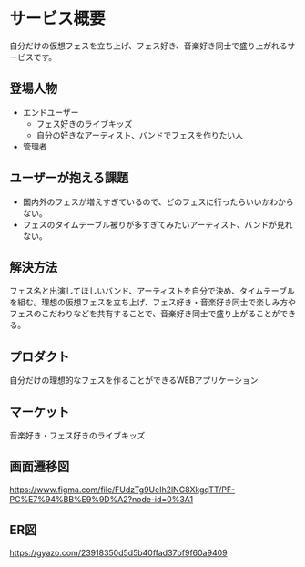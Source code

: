 # サービス概要

自分だけの仮想フェスを立ち上げ、フェス好き、音楽好き同士で盛り上がれるサービスです。

## 登場人物

- エンドユーザー
  - フェス好きのライブキッズ
  - 自分の好きなアーティスト、バンドでフェスを作りたい人
- 管理者

## ユーザーが抱える課題

- 国内外のフェスが増えすぎているので、どのフェスに行ったらいいかわからない。
- フェスのタイムテーブル被りが多すぎてみたいアーティスト、バンドが見れない。

## 解決方法

フェス名と出演してほしいバンド、アーティストを自分で決め、タイムテーブルを組む。理想の仮想フェスを立ち上げ、フェス好き・音楽好き同士で楽しみ方やフェスのこだわりなどを共有することで、音楽好き同士で盛り上がることができる。

## プロダクト

自分だけの理想的なフェスを作ることができるWEBアプリケーション

## マーケット

音楽好き・フェス好きのライブキッズ

## 画面遷移図
https://www.figma.com/file/FUdzTg9UeIh2lNG8XkgqTT/PF-PC%E7%94%BB%E9%9D%A2?node-id=0%3A1

## ER図
https://gyazo.com/23918350d5d5b40ffad37bf9f60a9409

